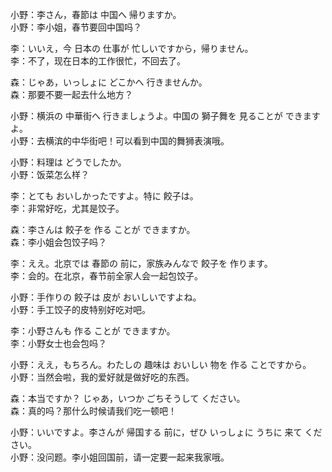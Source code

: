 小野：李さん，春節は 中国へ 帰りますか。  
小野：李小姐，春节要回中国吗？  

李：いいえ，今 日本の 仕事が 忙しいですから，帰りません。  
李：不了，现在日本的工作很忙，不回去了。  

森：じゃあ，いっしょに どこかへ 行きませんか。  
森：那要不要一起去什么地方？  

小野：横浜の 中華街へ 行きましょうよ。中国の 獅子舞を 見ることが できますよ。  
小野：去横滨的中华街吧！可以看到中国的舞狮表演哦。  

小野：料理は どうでしたか。  
小野：饭菜怎么样？  

李：とても おいしかったですよ。特に 餃子は。  
李：非常好吃，尤其是饺子。  

森：李さんは 餃子を 作る ことが できますか。  
森：李小姐会包饺子吗？  

李：ええ。北京では 春節の 前に，家族みんなで 餃子を 作ります。  
李：会的。在北京，春节前全家人会一起包饺子。  

小野：手作りの 餃子は 皮が おいしいですよね。  
小野：手工饺子的皮特别好吃对吧。  

李：小野さんも 作る ことが できますか。  
李：小野女士也会包吗？  

小野：ええ，もちろん。わたしの 趣味は おいしい 物を 作る ことですから。  
小野：当然会啦，我的爱好就是做好吃的东西。  

森：本当ですか？ じゃあ，いつか ごちそうして ください。  
森：真的吗？那什么时候请我们吃一顿吧！  

小野：いいですよ。李さんが 帰国する 前に，ぜひ いっしょに うちに 来て ください。  
小野：没问题。李小姐回国前，请一定要一起来我家哦。